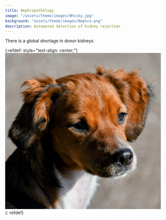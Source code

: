```yaml
---
title: Nephropathology
image: "/assets/theme/images/Whisky.jpg"
background: "assets/theme/images/Nephro.png"
description: Automated detection of kidney rejection
---
```


There is a global shortage in donor kidneys 

{:refdef: style="text-align: center;"}
![My Image](/assets/theme/images/Whisky.jpg)
{: refdef}
